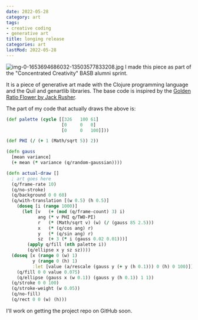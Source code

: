 ```yaml
---
date: 2022-05-28
category: art
tags:
- creative coding
- generative art
title: longing release
categories: art
lastMod: 2022-05-28
---
```

![img-0-1653694686032-13503577833208.jpg](/assets/img-0-1653694686032-13503577833208_1653763927411_0.jpg)
I made this piece as part of the "Concentrated Creativity" BASB alumni sprint.

It is a piece of generative art made with the Clojure programming language and the Quil and genartlib libraries. The base code is inspired by the [Golden Ratio Flower by Jack Rusher](http://quil.info/sketches/show/example_golden-ratio-flower).

The part of my code that actually draws the above is:

```clojure
(def palette (cycle [[326   100 61]
                     [0     0   0]
                     [0     0   100]]))

(def PHI (/ (+ 1 (Math/sqrt 5)) 2))

(defn gauss
  [mean variance]
  (+ mean (* variance (q/random-gaussian))))

(defn actual-draw []
  ; art goes here
  (q/frame-rate 10)
  (q/no-stroke)
  (q/background 0 0 60)
  (q/with-translation [(w 0.5) (h 0.5)]
    (doseq [i (range 1000)]
      (let [v   (+ (mod (q/frame-count) 3) i)
            ang (* v PHI q/TWO-PI)
            r   (* (Math/sqrt v) (w) (/ (gauss 85 2.5)))
            x   (* (q/cos ang) r)
            y   (* (q/sin ang) r)
            sz  (+ 3 (* i (gauss 0.02 0.01)))]
        (apply q/fill (nth palette i))
        (q/ellipse x y sz sz))))
  (doseq [x (range 0 (w) 1)
          y (range 0 (h) 1)
          :let [value (a/rescale (gauss y (+ y (h 0.1))) 0 (h) 0 100)]]
    (q/fill 0 0 value 0.075)
    (q/ellipse (gauss x (w 0.1)) (gauss y (h 0.1)) 1 1))
  (q/stroke 0 0 100)
  (q/stroke-weight (w 0.05))
  (q/no-fill)
  (q/rect 0 0 (w) (h)))
```

I'll work on getting the project repo on GitHub soon.
